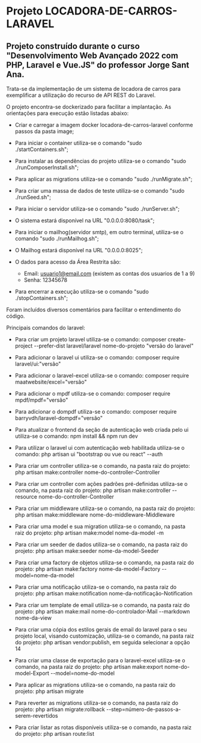 # Projeto LOCADORA-DE-CARROS-LARAVEL

## Projeto construído durante o curso "Desenvolvimento Web Avançado 2022 com PHP, Laravel e Vue.JS" do professor Jorge Sant Ana.

Trata-se da implementação de um sistema de locadora de carros para exemplificar a utilização do recurso de API REST do Laravel.

O projeto encontra-se dockerizado para facilitar a implantação. As orientações para execução estão listadas abaixo:

- Criar e carregar a imagem docker locadora-de-carros-laravel conforme passos da pasta image;

- Para iniciar o container utiliza-se o comando "sudo ./startContainers.sh";

- Para instalar as dependências do projeto utiliza-se o comando "sudo ./runComposerInstall.sh";

- Para aplicar as migrations utiliza-se o comando "sudo ./runMigrate.sh";

- Para criar uma massa de dados de teste utiliza-se o comando "sudo ./runSeed.sh";

- Para iniciar o servidor utiliza-se o comando "sudo ./runServer.sh";

- O sistema estará disponível na URL "0.0.0.0:8080/task";

- Para iniciar o mailhog(servidor smtp), em outro terminal, utiliza-se o comando "sudo ./runMailhog.sh";

- O Mailhog estará disponível na URL "0.0.0.0:8025";

- O dados para acesso da Área Restrita são:
    - Email: usuario1@email.com (existem as contas dos usuarios de 1 a 9)
    - Senha: 12345678

- Para encerrar a execução utiliza-se o comando "sudo ./stopContainers.sh";

Foram incluídos diversos comentários para facilitar o entendimento do código.


Principais comandos do laravel:

- Para criar um projeto laravel utiliza-se o comando: composer create-project --prefer-dist laravel/laravel nome-do-projeto "versão do laravel"

- Para adicionar o laravel ui utiliza-se o comando: composer require laravel/ui:"versão"

- Para adicionar o laravel-excel utiliza-se o comando: composer require maatwebsite/excel="versão"

- Para adicionar o mpdf utiliza-se o comando: composer require mpdf/mpdf="versão"

- Para adicionar o dompdf utiliza-se o comando: composer require barryvdh/laravel-dompdf="versão"

- Para atualizar o frontend da seção de autenticação web criada pelo ui utiliza-se o comando: npm install && npm run dev

- Para utilizar o laravel ui com autenticação web habilitada utiliza-se o comando: php artisan ui "bootstrap ou vue ou react" --auth

- Para criar um controller utiliza-se o comando, na pasta raiz do projeto: php artisan make:controller nome-do-controller-Controller

- Para criar um controller com ações padrões pré-definidas utiliza-se o comando, na pasta raiz do projeto: php artisan make:controller --resource nome-do-controller-Controller

- Para criar um middleware utiliza-se o comando, na pasta raiz do projeto: php artisan make:middleware nome-do-middleware-Middleware

- Para criar uma model e sua migration utiliza-se o comando, na pasta raiz do projeto: php artisan make:model nome-da-model -m

- Para criar um seeder de dados utiliza-se o comando, na pasta raiz do projeto: php artisan make:seeder nome-da-model-Seeder

- Para criar uma factory de objetos utiliza-se o comando, na pasta raiz do projeto: php artisan make:factory nome-da-model-Factory --model=nome-da-model 

- Para criar uma notificação utiliza-se o comando, na pasta raiz do projeto: php artisan make:notification nome-da-notificação-Notification

- Para criar um template de email utiliza-se o comando, na pasta raiz do projeto: php artisan make:mail nome-do-controlador-Mail --markdown nome-da-view

- Para criar uma cópia dos estilos gerais de email do laravel para o seu projeto local, visando customização, utiliza-se o comando, na pasta raiz do projeto: php artisan vendor:publish, em seguida selecionar a opção 14

- Para criar uma classe de exportação para o laravel-excel utiliza-se o comando, na pasta raiz do projeto: php artisan make:export nome-do-model-Export --model=nome-do-model

- Para aplicar as migrations utiliza-se o comando, na pasta raiz do projeto: php artisan migrate

- Para reverter as migrations utiliza-se o comando, na pasta raiz do projeto: php artisan migrate:rollback --step=número-de-passos-a-serem-revertidos

- Para criar listar as rotas disponíveis utiliza-se o comando, na pasta raiz do projeto: php artisan route:list


